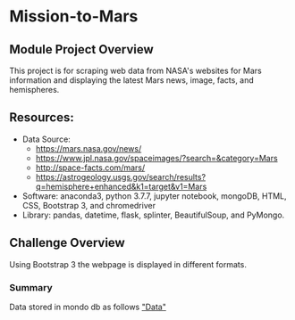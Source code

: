 # Mission-to-Mars

## Module Project Overview

This project is for scraping web data from NASA's websites for Mars information and displaying the latest Mars news, image, facts, and hemispheres.

## Resources:
  - Data Source: 
    - https://mars.nasa.gov/news/
    - https://www.jpl.nasa.gov/spaceimages/?search=&category=Mars
    - http://space-facts.com/mars/
    - https://astrogeology.usgs.gov/search/results?q=hemisphere+enhanced&k1=target&v1=Mars
  - Software: anaconda3, python 3.7.7, jupyter notebook, mongoDB, HTML, CSS, Bootstrap 3, and chromedriver
  - Library: pandas, datetime, flask, splinter, BeautifulSoup, and PyMongo.


## Challenge Overview

Using Bootstrap 3 the webpage is displayed in different formats.

### Summary

Data stored in mondo db as follows
["Data"](./Resources/mongo_db_find.txt)
